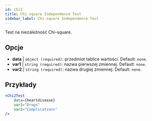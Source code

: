 ```yaml
---
id: chi2
title: Chi-square Independence Test
sidebar_label: Chi-square Independence Test
---
```


Test na niezależność Chi-square.

## Opcje

* __data__ | `object (required)`: przedmiot tablice wartości. Default: `none`.
* __var1__ | `string (required)`: nazwa pierwszej zmiennej. Default: `none`.
* __var2__ | `string (required)`: nazwa drugiej zmiennej. Default: `none`.


## Przykłady

```jsx live
<Chi2Test
    data={heartdisease} 
    var1="Drugs"
    var2="Complications"
/>
```
